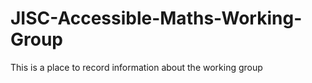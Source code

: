 # JISC-Accessible-Maths-Working-Group
This is a place to record information about the working group
